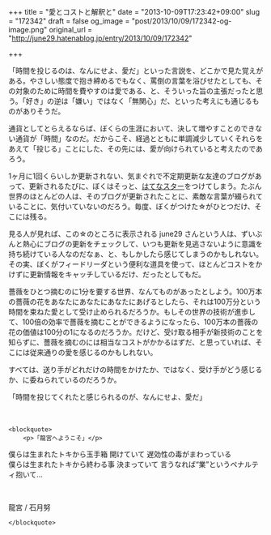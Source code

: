 +++
title = "愛とコストと解釈と"
date = "2013-10-09T17:23:42+09:00"
slug = "172342"
draft = false
og_image = "post/2013/10/09/172342-og-image.png"
original_url = "http://june29.hatenablog.jp/entry/2013/10/09/172342"

+++

<p>「時間を投じるのは、なんにせよ、愛だ」といった言説を、どこかで見た覚えがある。やさしい態度で抱き締めるでもなく、罵倒の言葉を浴びせたとしても、その対象のために時間を費やすのは愛である、と、そういった旨の主張だったと思う。「好き」の逆は「嫌い」ではなく「無関心」だ、といった考えにも通じるものがありそうだ。</p>
<p>通貨としてとらえるならば、ぼくらの生涯において、決して増やすことのできない通貨が「時間」なのだ。だからこそ、経過とともに単調減少していくそれらをあえて「投じる」ことにした、その先には、愛が向けられていると考えたのであろう。</p>
<p>1ヶ月に1回くらいしか更新されない、気まぐれで不定期更新な友達のブログがあって、更新されるたびに、ぼくはそっと、<a class="keyword" href="http://d.hatena.ne.jp/keyword/%A4%CF%A4%C6%A4%CA%A5%B9%A5%BF%A1%BC">はてなスター</a>をつけてしまう。たぶん世界のほとんどの人は、そのブログが更新されたことに、素敵な言葉が綴られていることに、気付いていないのだろう。毎度、ぼくがつけた☆がひとつだけ、そこには残る。</p>
<p>見る人が見れば、この☆のところに表示される june29 さんという人は、ずいぶんと熱心にブログの更新をチェックして、いつも更新を見逃さないように意識を持ち続けている人なのだなぁ、と、もしかしたら感じてしまうのかもしれない。その実、ぼくがフィードリーダという便利な道具を使って、ほとんどコストをかけずに更新情報をキャッチしているだけ、だったとしてもだ。</p>
<p>薔薇をひとつ摘むのに1分を要する世界、なんてものがあったとしよう。100万本の薔薇の花をあなたにあなたにあなたにあげるとしたら、それは100万分という時間を束ねた愛として受け止められるだろうか。もしその世界の技術が進歩して、100倍の効率で薔薇を摘むことができるようになったら、100万本の薔薇の花の価値は100分の1になるのだろうか。だけど、受け取る相手が新技術のことを知らずに、薔薇を摘むのには相当なコストがかかるはずだ、と思っていれば、そこには従来通りの愛を感じるのかもしれない。</p>
<p>すべては、送り手がどれだけの時間をかけたか、ではなく、受け手がどう感じるか、に委ねられているのだろうか。</p>
<p>「時間を投じてくれたと感じられるのが、なんにせよ、愛だ」<br>
<br>
<br>
</p>

    <blockquote>
        <p>「龍宮へようこそ」</p>
<p>僕らは生まれたトキから玉手箱 開けていて 遅効性の毒がまわっている<br>
僕らは生まれたトキから終わる事 決まっていて 言うなれば“業”というペナルティ抱いて…</p>
<br>
<p>龍宮 / 石月努</p>

    </blockquote>